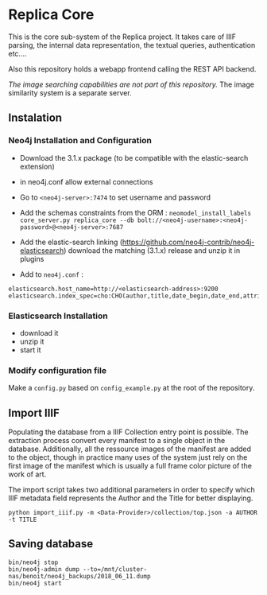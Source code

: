 # Replica Core

This is the core sub-system of the Replica project. It takes care of IIIF parsing,
the internal data representation, the textual queries, authentication etc....

Also this repository holds a webapp frontend calling the REST API backend.

_The image searching capabilities are not part of this repository._
The image similarity system is a separate server.


## Instalation


### Neo4j Installation and Configuration

- Download the 3.1.x package (to be compatible with the elastic-search extension)
- in neo4j.conf allow external connections
- Go to `<neo4j-server>:7474` to set username and password


- Add the schemas constraints from the ORM :
   `neomodel_install_labels core_server.py replica_core --db bolt://<neo4j-username>:<neo4j-password>@<neo4j-server>:7687`
- Add the elastic-search linking (https://github.com/neo4j-contrib/neo4j-elasticsearch) download the matching (3.1.x) release and unzip it in plugins
- Add to `neo4j.conf` : 
```
elasticsearch.host_name=http://<elasticsearch-address>:9200
elasticsearch.index_spec=cho:CHO(author,title,date_begin,date_end,attribution)
```

### Elasticsearch Installation

- download it
- unzip it
- start it


### Modify configuration file

Make a `config.py` based on `config_example.py` at the root of the repository.


## Import IIIF

Populating the database from a IIIF Collection entry point is possible.
The extraction process convert every manifest to a single object in the database.
Additionally, all the ressource images of the manifest are added to the object, though in practice
many uses of the system just rely on the first image of the manifest which is usually a full frame color picture of the work of art.

The import script takes two additional parameters in order to specify which IIIF metadata field represents the Author and the Title for better displaying.

`python import_iiif.py -m <Data-Provider>/collection/top.json -a AUTHOR -t TITLE`


## Saving database

```
bin/neo4j stop
bin/neo4j-admin dump --to=/mnt/cluster-nas/benoit/neo4j_backups/2018_06_11.dump
bin/neo4j start
```
